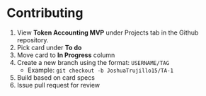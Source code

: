 # Contributing

1. View **Token Accounting MVP** under Projects tab in the Github repository.
2. Pick card under **To do**
3. Move card to **In Progress** column
4. Create a new branch using the format: `USERNAME/TAG`
    - Example: `git checkout -b JoshuaTrujillo15/TA-1`
5. Build based on card specs
6. Issue pull request for review
